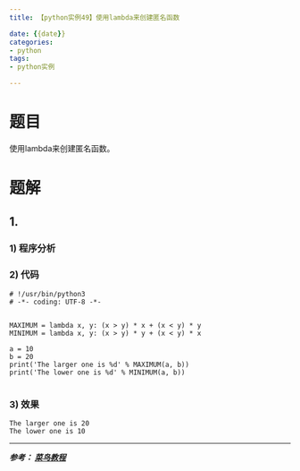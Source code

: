 ```yaml
---
title: 【python实例49】使用lambda来创建匿名函数

date: {{date}}
categories:
- python
tags:
- python实例

---
```

# 题目
使用lambda来创建匿名函数。
# 题解
## 1.
### 1) 程序分析
### 2) 代码

```
# !/usr/bin/python3
# -*- coding: UTF-8 -*-


MAXIMUM = lambda x, y: (x > y) * x + (x < y) * y
MINIMUM = lambda x, y: (x > y) * y + (x < y) * x

a = 10
b = 20
print('The larger one is %d' % MAXIMUM(a, b))
print('The lower one is %d' % MINIMUM(a, b))


```

### 3) 效果
```
The larger one is 20
The lower one is 10
```


---
***参考：
[菜鸟教程](https://www.runoob.com/python/python-100-examples.html)***
